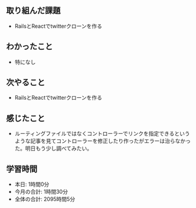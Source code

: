 ## 取り組んだ課題
- RailsとReactでtwitterクローンを作る
## わかったこと
- 特になし
## 次やること
- RailsとReactでtwitterクローンを作る
## 感じたこと
- ルーティングファイルではなくコントローラーでリンクを指定できるというような記事を見てコントローラーを修正したり作ったがエラーは治らなかった。明日もう少し調べてみたい。
## 学習時間
- 本日: 1時間0分
- 今月の合計: 1時間30分
- 全体の合計: 2095時間5分
